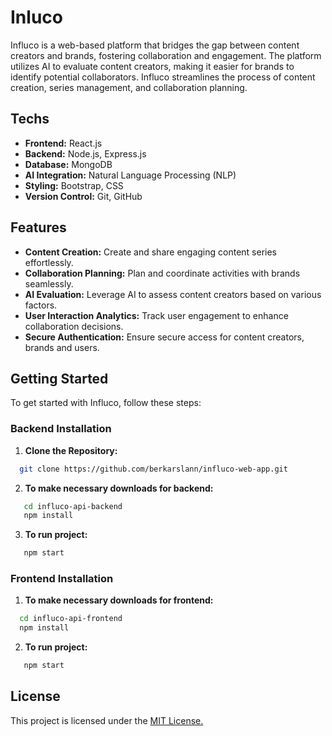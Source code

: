 
# Inluco 





Influco is a web-based platform that bridges the gap between content creators and brands, fostering collaboration and engagement. The platform utilizes AI to evaluate content creators, making it easier for brands to identify potential collaborators. Influco streamlines the process of content creation, series management, and collaboration planning.


  

  
## Techs


- **Frontend:** React.js
- **Backend:** Node.js, Express.js
- **Database:** MongoDB
- **AI Integration:** Natural Language Processing (NLP) 
- **Styling:** Bootstrap, CSS
- **Version Control:** Git, GitHub

  
## Features

- **Content Creation:** Create and share engaging content series effortlessly.
- **Collaboration Planning:** Plan and coordinate activities with brands seamlessly.
- **AI Evaluation:** Leverage AI to assess content creators based on various factors.
- **User Interaction Analytics:** Track user engagement to enhance collaboration decisions.
- **Secure Authentication:** Ensure secure access for content creators, brands and users.


  
## Getting Started

To get started with Influco, follow these steps:

### Backend Installation

1. **Clone the Repository:**
```bash
  git clone https://github.com/berkarslann/influco-web-app.git
```
2. **To make necessary downloads for backend:**
```bash
   cd influco-api-backend
   npm install
``` 
3. **To run project:**
```bash
   npm start
``` 
### Frontend Installation

1. **To make necessary downloads for frontend:**
```bash
  cd influco-api-frontend
  npm install  
``` 
2. **To run project:**
```bash
   npm start
``` 


  
## License

This project is licensed under the [MIT License.](https://choosealicense.com/licenses/mit/)

  


